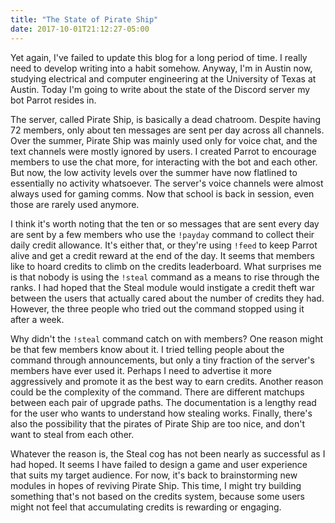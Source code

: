 ```yaml
---
title: "The State of Pirate Ship"
date: 2017-10-01T21:12:27-05:00
---
```


Yet again, I've failed to update this blog for a long period of time. I really need to develop writing into a habit somehow. Anyway, I'm in Austin now, studying electrical and computer engineering at the University of Texas at Austin. Today I'm going to write about the state of the Discord server my bot Parrot resides in.

The server, called Pirate Ship, is basically a dead chatroom. Despite having 72 members, only about ten messages are sent per day across all channels. Over the summer, Pirate Ship was mainly used only for voice chat, and the text channels were mostly ignored by users. I created Parrot to encourage members to use the chat more, for interacting with the bot and each other. But now, the low activity levels over the summer have now flatlined to essentially no activity whatsoever. The server's voice channels were almost always used for gaming comms. Now that school is back in session, even those are rarely used anymore.

I think it's worth noting that the ten or so messages that are sent every day are sent by a few members who use the `!payday` command to collect their daily credit allowance. It's either that, or they're using `!feed` to keep Parrot alive and get a credit reward at the end of the day. It seems that members like to hoard credits to climb on the credits leaderboard. What surprises me is that nobody is using the `!steal` command as a means to rise through the ranks. I had hoped that the Steal module would instigate a credit theft war between the users that actually cared about the number of credits they had. However, the three people who tried out the command stopped using it after a week. 

Why didn't the `!steal` command catch on with members? One reason might be that few members know about it. I tried telling people about the command through announcements, but only a tiny fraction of the server's members have ever used it. Perhaps I need to advertise it more aggressively and promote it as the best way to earn credits. Another reason could be the complexity of the command. There are different matchups between each pair of upgrade paths. The documentation is a lengthy read for the user who wants to understand how stealing works. Finally, there's also the possibility that the pirates of Pirate Ship are too nice, and don't want to steal from each other. 

Whatever the reason is, the Steal cog has not been nearly as successful as I had hoped. It seems I have failed to design a game and user experience that suits my target audience. For now, it's back to brainstorming new modules in hopes of reviving Pirate Ship. This time, I might try building something that's not based on the credits system, because some users might not feel that accumulating credits is rewarding or engaging.
